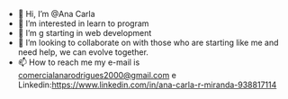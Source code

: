 - 👋 Hi, I’m @Ana Carla
- 👀 I’m interested in  learn to program
- 🌱 I’m g starting in web development 
- 💞️ I’m looking to collaborate on with those who are starting like me and need help, we can evolve together.    
- 📫 How to reach me  my e-mail is comercialanarodrigues2000@gmail.com e Linkedin:https://www.linkedin.com/in/ana-carla-r-miranda-938817114

<!---
Ana40/Ana40 is a ✨ special ✨ repository because its `README.md` (this file) appears on your GitHub profile.
You can click the Preview link to take a look at your changes.
--->

<div align="center">
  <a href="https://Ana40github.com/" <img height="180em" src="https://github-readme-stats.vercel.app/api?username=aylastankovsky&show_icons=true&theme=buefy&include_all_commits=true&count_private=true%22/%3E"/>


</div>

